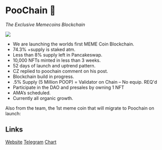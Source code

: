 # PooChain 💩
_The Exclusive Memecoins Blockchain_

![](https://files.catbox.moe/wgfdag.jpg)
  
- We are launching the worlds first MEME Coin Blockchain.  
- 74.3% +supply is staked atm.  
- Less than 8% supply left in Pancakeswap.  
- 10,000 NFTs minted in less than 3 weeks.  
- 52 days of launch and uptrend pattern.  
- CZ replied to poochain comment on his post. 
- Blockchain build in progress. 
- .5% Supply (5 Million POOP) = Validator on Chain – No equip. REQ'd 
- Participate in the DAO and presales by owning 1 NFT 
- AMA’s scheduled.
- Currently all organic growth.

Also from the team, the 1st meme coin that will migrate to Poochain on launch:

## Links
[Website](https://poochain.co/)
[Telegram](http://t.me/PooChainPortal)
[Chart](https://app.nexuscrypto.com/token/bsc/0xa1611E8D4070dee36EF308952CF34255c92a01c5)